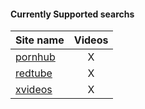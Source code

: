 #### Currently Supported searchs

| Site name             | Videos 
|:--------------------------------|:------:
| [pornhub](http://pornhub.com/)  |   X    
| [redtube](https://redtube.com/) |   X    
| [xvideos](http://xvideos.com/)  |   X   


